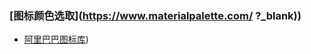 ### [图标颜色选取](https://www.materialpalette.com/ ?_blank))
- [阿里巴巴图标库](http://www.iconfont.cn/?_blank))
